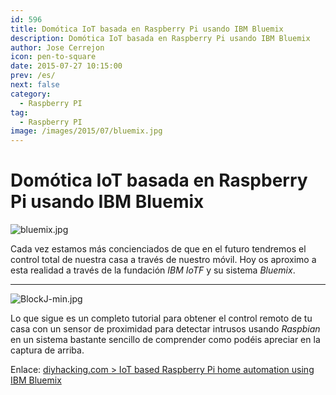 ```yaml
---
id: 596
title: Domótica IoT basada en Raspberry Pi usando IBM Bluemix
description: Domótica IoT basada en Raspberry Pi usando IBM Bluemix
author: Jose Cerrejon
icon: pen-to-square
date: 2015-07-27 10:15:00
prev: /es/
next: false
category:
  - Raspberry PI
tag:
  - Raspberry PI
image: /images/2015/07/bluemix.jpg
---
```


# Domótica IoT basada en Raspberry Pi usando IBM Bluemix

![bluemix.jpg](/images/2015/07/bluemix.jpg)

Cada vez estamos más concienciados de que en el futuro tendremos el control total de nuestra casa a través de nuestro móvil. Hoy os aproximo a esta realidad a través de la fundación *IBM IoTF* y su sistema *Bluemix*.

- - -
![BlockJ-min.jpg](/images/2015/07/BlockJ-min.jpg)

Lo que sigue es un completo tutorial para obtener el control remoto de tu casa con un sensor de proximidad para detectar intrusos usando *Raspbian* en un sistema bastante sencillo de comprender como podéis apreciar en la captura de arriba.

Enlace: [diyhacking.com > IoT based Raspberry Pi home automation using IBM Bluemix](http://diyhacking.com/raspberry-pi-home-automation-ibm-bluemix/)